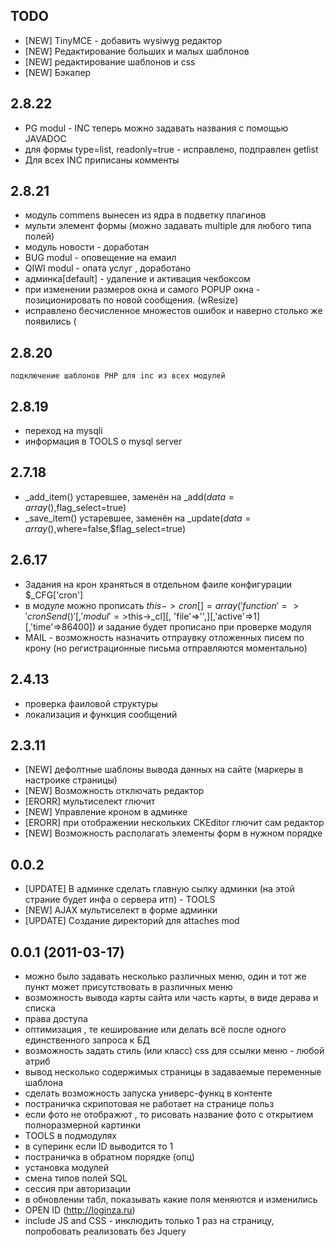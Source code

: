 ## TODO
* [NEW] TinyMCE - добавить wysiwyg редактор
* [NEW] Редактирование больших и малых шаблонов
* [NEW] редактирование шаблонов и css
* [NEW] Бэкапер

## 2.8.22 
 - PG modul - INC теперь можно задавать названия с помощью JAVADOC
 - для формы type=list, readonly=true  - исправлено, подправлен getlist
 - Для всех INC приписаны комменты


## 2.8.21
 - модуль commens вынесен из ядра в подветку плагинов
 - мульти элемент формы (можно задавать multiple для любого типа полей)
 - модуль новости - доработан
 - BUG modul - оповещение на емаил
 - QIWI modul - опата услуг , доработано
 - админка[default] - удаление и активация чекбоксом
 - при изменении размеров окна и самого POPUP окна - позиционировать по новой сообщения. (wResize)
 - исправлено бесчисленное множестов ошибок и наверно столько же появились (

## 2.8.20
	подключение шаблонов PHP для inc из всех модулей

## 2.8.19
 - переход на mysqli
 - информация в TOOLS о mysql server

## 2.7.18
 - _add_item() устаревшее,  заменён на _add($data=array(),$flag_select=true)
 - _save_item() устаревшее,  заменён на _update($data=array(),$where=false,$flag_select=true)

## 2.6.17
 - Задания на крон храняться в отдельном фаиле конфигурации $_CFG['cron'] 
 - в модуле можно прописать $this->cron[] = array('function'=>'cronSend()'[, 'modul'=>$this->_cl][, 'file'=>'',][,'active'=>1][,'time'=>86400]) и задание будет прописано при проверке модуля 
 - MAIL - возможность назначить отпраувку отложенных писем по крону (но регистрационные письма отправляются моментально)

## 2.4.13
 - проверка фаиловой структуры
 - локализация и функция сообщений

## 2.3.11
* [NEW] дефолтные шаблоны вывода данных на сайте (маркеры в настроике страницы)
* [NEW] Возможность отключать редактор
* [ERORR] мультиселект глючит
* [NEW] Управление кроном в админке
* [ERORR] при отображении нескольких CKEditor глючит сам редактор
* [NEW] Возможность располагать элементы форм в нужном порядке

## 0.0.2 
* [UPDATE] В админке сделать главную сылку админки (на этой страние будет инфа о сервера итп) - TOOLS
* [NEW] AJAX мультиселект в форме админки
* [UPDATE] Создание директорий для attaches mod

## 0.0.1 (2011-03-17)

* можно было задавать несколько различных меню, один и тот же пункт может присутствовать в различных меню
* возможность вывода карты сайта или часть карты, в виде дерава и списка
* права доступа
* оптимизация , те кеширование или делать всё после одного единственного запроса к БД
* возможность задать стиль (или класс) css для ссылки меню - любой атриб
* вывод несколько содержимых страницы в задаваемые переменные шаблона 
* сделать возможность запуска универс-функц в контенте
* постраничка скрипотовая не работает на странице польз
* если фото не отображют , то рисовать название фото с открытием полноразмерной картинки
* TOOLS в подмодулях
* в суперинк если ID выводится то 1
* постраничка в обратном порядке (опц)
* установка модулей
* смена типов полей SQL
* сессия при авторизации
* в обновлении табл, показывать какие поля меняются и  изменились
* OPEN ID (http://loginza.ru)
* include JS and CSS - инклюдить только 1 раз на страницу, попробовать реализовать без Jquery

